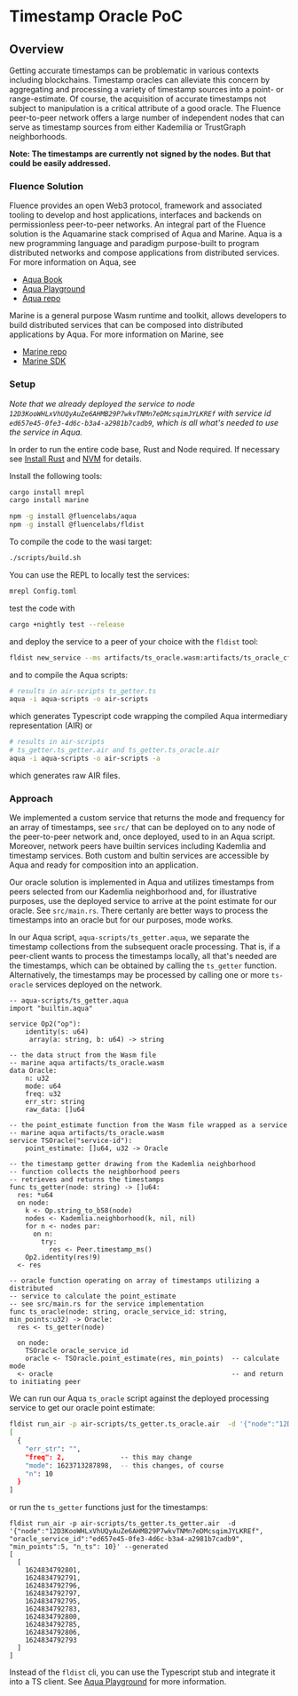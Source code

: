# Timestamp Oracle PoC

## Overview

Getting accurate timestamps can be problematic in various contexts including blockchains. Timestamp oracles can alleviate this concern by aggregating and processing a variety of timestamp sources into a point- or range-estimate. Of course, the acquisition of accurate timestamps not subject to manipulation is a critical attribute of a good oracle.  The Fluence peer-to-peer network offers a large number of independent nodes that can serve as timestamp sources from either Kademilia or TrustGraph neighborhoods.

**Note: The timestamps are currently** **not** **signed by the nodes. But that could be easily addressed.**

### Fluence Solution

Fluence provides an open Web3 protocol, framework and associated tooling to develop and host applications, interfaces and backends on permissionless peer-to-peer networks. An integral part of the Fluence solution is the Aquamarine stack comprised of Aqua and Marine. Aqua is a new programming language and paradigm purpose-built to program distributed networks and compose applications from distributed services. For more information on Aqua, see

* [Aqua Book](https://app.gitbook.com/@fluence/s/aqua-book/)
* [Aqua Playground](https://github.com/fluencelabs/aqua-playground)
* [Aqua repo](https://github.com/fluencelabs/aqua)


Marine is a general purpose Wasm runtime and toolkit, allows developers to build distributed services that can be composed into distributed applications by Aqua. For more information on Marine, see

* [Marine repo](https://github.com/fluencelabs/marine)
* [Marine SDK](https://github.com/fluencelabs/marine-rs-sdk)

### Setup

*Note that we already deployed the service to node `12D3KooWHLxVhUQyAuZe6AHMB29P7wkvTNMn7eDMcsqimJYLKREf` with service id `ed657e45-0fe3-4d6c-b3a4-a2981b7cadb9`, which is all what's needed to use the service in Aqua.*

In order to run the entire code base, Rust and Node required. If necessary see [Install Rust](https://www.rust-lang.org/tools/install) and [NVM](https://github.com/nvm-sh/nvm) for details.

Install the following tools:

```bash
cargo install mrepl 
cargo install marine

npm -g install @fluencelabs/aqua
npm -g install @fluencelabs/fldist
```

To compile the code to the wasi target:

```bash
./scripts/build.sh
```

You can use the REPL to locally test the services:

```bash
mrepl Config.toml
```

test the code with

```bash
cargo +nightly test --release
```

and deploy the service to a peer of your choice with the `fldist` tool:

```bash
fldist new_service --ms artifacts/ts_oracle.wasm:artifacts/ts_oracle_cfg.json --name ts-consensus --verbose
```

and to compile the Aqua scripts:

```bash
# results in air-scripts ts_getter.ts
aqua -i aqua-scripts -o air-scripts 
```

which generates Typescript code wrapping the compiled Aqua intermediary representation (AIR) or 

```bash
# results in air-scripts 
# ts_getter.ts_getter.air and ts_getter.ts_oracle.air
aqua -i aqua-scripts -o air-scripts -a
```

which generates raw AIR files.

### Approach

We implemented a custom service that returns the mode and frequency for an array of timestamps, see `src/` that can be deployed on to any node of the peer-to-peer network and, once deployed, used to in an Aqua script. Moreover, network peers have builtin services including Kademlia and timestamp services. Both custom and bultin services are accessible by Aqua and ready for composition into an application.

Our oracle solution is implemented in Aqua and utilizes timestamps from peers selected from our Kademlia neighborhood and, for illustrative purposes, use the deployed service to arrive at the point estimate for our oracle. See `src/main.rs`. There certanly are better ways to process the timestamps into an oracle but for our purposes, mode works.

In our Aqua script, `aqua-scripts/ts_getter.aqua`, we separate the timestamp collections from the subsequent oracle processing. That is, if a peer-client wants to process the timestamps locally, all that's needed are the timestamps, which can be obtained by calling the `ts_getter` function. Alternatively, the timestamps may be processed by calling one or more `ts-oracle` services deployed on the network.

```aqua
-- aqua-scripts/ts_getter.aqua
import "builtin.aqua"

service Op2("op"):
    identity(s: u64)
     array(a: string, b: u64) -> string

-- the data struct from the Wasm file
-- marine aqua artifacts/ts_oracle.wasm
data Oracle:
    n: u32
    mode: u64
    freq: u32
    err_str: string
    raw_data: []u64

-- the point_estimate function from the Wasm file wrapped as a service
-- marine aqua artifacts/ts_oracle.wasm
service TSOracle("service-id"):
    point_estimate: []u64, u32 -> Oracle

-- the timestamp getter drawing from the Kademlia neighborhood
-- function collects the neighborhood peers
-- retrieves and returns the timestamps 
func ts_getter(node: string) -> []u64:
  res: *u64
  on node:
    k <- Op.string_to_b58(node)
    nodes <- Kademlia.neighborhood(k, nil, nil)
    for n <- nodes par:
      on n:
        try:
          res <- Peer.timestamp_ms()
    Op2.identity(res!9)
  <- res

-- oracle function operating on array of timestamps utilizing a distributed
-- service to calculate the point_estimate
-- see src/main.rs for the service implementation
func ts_oracle(node: string, oracle_service_id: string, min_points:u32) -> Oracle:
  res <- ts_getter(node)
  
  on node:
    TSOracle oracle_service_id
    oracle <- TSOracle.point_estimate(res, min_points)  -- calculate mode 
  <- oracle                                             -- and return to initiating peer
```

We can run our Aqua `ts_oracle` script against the deployed processing service to get our oracle point estimate:

```bash
fldist run_air -p air-scripts/ts_getter.ts_oracle.air  -d '{"node":"12D3KooWHLxVhUQyAuZe6AHMB29P7wkvTNMn7eDMcsqimJYLKREf", "oracle_service_id":"ed657e45-0fe3-4d6c-b3a4-a2981b7cadb9", "min_points":5}' --generated
[
  {
    "err_str": "",
    "freq": 2,              -- this may change
    "mode": 1623713287898,  -- this changes, of course
    "n": 10
  }
]
```

or run the `ts_getter` functions just for the timestamps:

```aqua
fldist run_air -p air-scripts/ts_getter.ts_getter.air  -d '{"node":"12D3KooWHLxVhUQyAuZe6AHMB29P7wkvTNMn7eDMcsqimJYLKREf", "oracle_service_id":"ed657e45-0fe3-4d6c-b3a4-a2981b7cadb9", "min_points":5, "n_ts": 10}' --generated
[
  [
    1624834792801,
    1624834792791,
    1624834792796,
    1624834792797,
    1624834792795,
    1624834792783,
    1624834792800,
    1624834792785,
    1624834792806,
    1624834792793
  ]
]
```

Instead of the `fldist`  cli, you can use the Typescript stub and integrate it into a TS client. See [Aqua Playground](https://github.com/fluencelabs/aqua-playground) for more information.
